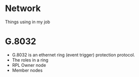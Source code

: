 # Network
 Things using in my job
 
# G.8032
 * G.8032 is an ethernet ring (event trigger) protection protocol.
 * The roles in a ring
  * RPL Owner node
  * Member nodes
